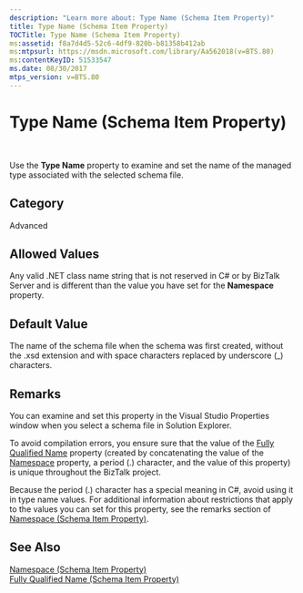 ```yaml
---
description: "Learn more about: Type Name (Schema Item Property)"
title: Type Name (Schema Item Property)
TOCTitle: Type Name (Schema Item Property)
ms:assetid: f8a7d4d5-52c6-4df9-820b-b81358b412ab
ms:mtpsurl: https://msdn.microsoft.com/library/Aa562018(v=BTS.80)
ms:contentKeyID: 51533547
ms.date: 08/30/2017
mtps_version: v=BTS.80
---
```


# Type Name (Schema Item Property)

 

Use the **Type Name** property to examine and set the name of the managed type associated with the selected schema file.

## Category

Advanced

## Allowed Values

Any valid .NET class name string that is not reserved in C\# or by BizTalk Server and is different than the value you have set for the **Namespace** property.

## Default Value

The name of the schema file when the schema was first created, without the .xsd extension and with space characters replaced by underscore (\_) characters.

## Remarks

You can examine and set this property in the Visual Studio Properties window when you select a schema file in Solution Explorer.

To avoid compilation errors, you ensure sure that the value of the [Fully Qualified Name](fully-qualified-name-schema-item-property.md) property (created by concatenating the value of the [Namespace](namespace-schema-item-property.md) property, a period (.) character, and the value of this property) is unique throughout the BizTalk project.

Because the period (.) character has a special meaning in C\#, avoid using it in type name values. For additional information about restrictions that apply to the values you can set for this property, see the remarks section of [Namespace (Schema Item Property)](namespace-schema-item-property.md).

## See Also

[Namespace (Schema Item Property)](namespace-schema-item-property.md)  
[Fully Qualified Name (Schema Item Property)](fully-qualified-name-schema-item-property.md)


